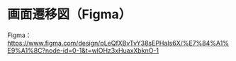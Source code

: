 # 画面遷移図（Figma）
Figma：https://www.figma.com/design/pLeQfXBvTvY38sEPHaIs6X/%E7%84%A1%E9%A1%8C?node-id=0-1&t=wlOHz3xHuaxXbknO-1
